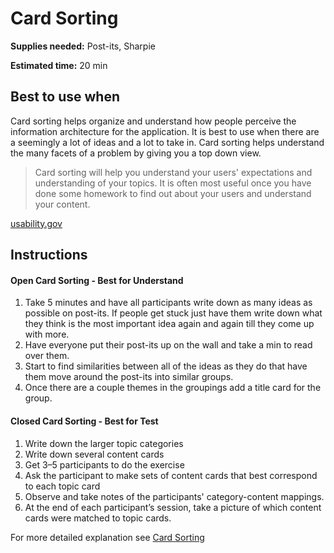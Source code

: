 # Card Sorting

**Supplies needed:** Post-its, Sharpie

**Estimated time:** 20 min

## Best to use when
Card sorting helps organize and understand how people perceive the information architecture for the application. It is best to use when there are a seemingly a lot of ideas and a lot to take in. Card sorting helps understand the many facets of a problem by giving you a top down view.

> Card sorting will help you understand your users' expectations and understanding of your topics. It is often most useful once you have done some homework to find out about your users and understand your content.

[usability.gov](http://www.usability.gov/how-to-and-tools/methods/card-sorting.html)


## Instructions
#### Open Card Sorting - Best for Understand
1. Take 5 minutes and have all participants write down as many ideas as possible on post-its. If people get stuck just have them write down what they think is the most important idea again and again till they come up with more.
2. Have everyone put their post-its up on the wall and take a min to read over them. 
3. Start to find similarities between all of the ideas as they do that have them move around the post-its into similar groups. 
4. Once there are a couple themes in the groupings add a title card for the group.

#### Closed Card Sorting - Best for Test
1. Write down the larger topic categories
2. Write down several content cards
3. Get 3–5 participants to do the exercise
4. Ask the participant to make sets of content cards that best correspond to
   each topic card
5. Observe and take notes of the participants' category-content mappings.
6. At the end of each participant’s session, take a picture of which content cards were matched to topic cards.

For more detailed explanation see [Card Sorting](http://robots.thoughtbot.com/card-sorting)
